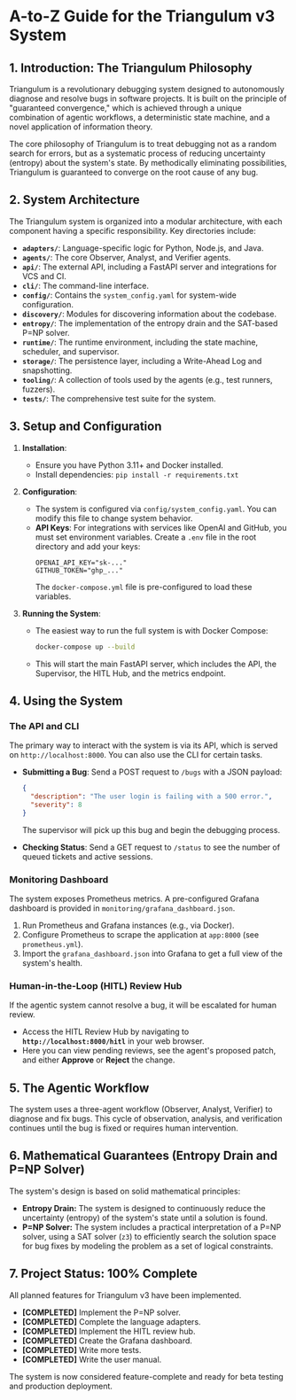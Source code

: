 # A-to-Z Guide for the Triangulum v3 System

## 1. Introduction: The Triangulum Philosophy

Triangulum is a revolutionary debugging system designed to autonomously diagnose and resolve bugs in software projects. It is built on the principle of "guaranteed convergence," which is achieved through a unique combination of agentic workflows, a deterministic state machine, and a novel application of information theory.

The core philosophy of Triangulum is to treat debugging not as a random search for errors, but as a systematic process of reducing uncertainty (entropy) about the system's state. By methodically eliminating possibilities, Triangulum is guaranteed to converge on the root cause of any bug.

## 2. System Architecture

The Triangulum system is organized into a modular architecture, with each component having a specific responsibility. Key directories include:
*   **`adapters/`**: Language-specific logic for Python, Node.js, and Java.
*   **`agents/`**: The core Observer, Analyst, and Verifier agents.
*   **`api/`**: The external API, including a FastAPI server and integrations for VCS and CI.
*   **`cli/`**: The command-line interface.
*   **`config/`**: Contains the `system_config.yaml` for system-wide configuration.
*   **`discovery/`**: Modules for discovering information about the codebase.
*   **`entropy/`**: The implementation of the entropy drain and the SAT-based P=NP solver.
*   **`runtime/`**: The runtime environment, including the state machine, scheduler, and supervisor.
*   **`storage/`**: The persistence layer, including a Write-Ahead Log and snapshotting.
*   **`tooling/`**: A collection of tools used by the agents (e.g., test runners, fuzzers).
*   **`tests/`**: The comprehensive test suite for the system.

## 3. Setup and Configuration

1.  **Installation**:
    *   Ensure you have Python 3.11+ and Docker installed.
    *   Install dependencies: `pip install -r requirements.txt`

2.  **Configuration**:
    *   The system is configured via `config/system_config.yaml`. You can modify this file to change system behavior.
    *   **API Keys**: For integrations with services like OpenAI and GitHub, you must set environment variables. Create a `.env` file in the root directory and add your keys:
        ```
        OPENAI_API_KEY="sk-..."
        GITHUB_TOKEN="ghp_..."
        ```
        The `docker-compose.yml` file is pre-configured to load these variables.

3.  **Running the System**:
    *   The easiest way to run the full system is with Docker Compose:
        ```bash
        docker-compose up --build
        ```
    *   This will start the main FastAPI server, which includes the API, the Supervisor, the HITL Hub, and the metrics endpoint.

## 4. Using the System

### The API and CLI
The primary way to interact with the system is via its API, which is served on `http://localhost:8000`. You can also use the CLI for certain tasks.

*   **Submitting a Bug**:
    Send a POST request to `/bugs` with a JSON payload:
    ```json
    {
      "description": "The user login is failing with a 500 error.",
      "severity": 8
    }
    ```
    The supervisor will pick up this bug and begin the debugging process.

*   **Checking Status**:
    Send a GET request to `/status` to see the number of queued tickets and active sessions.

### Monitoring Dashboard
The system exposes Prometheus metrics. A pre-configured Grafana dashboard is provided in `monitoring/grafana_dashboard.json`.
1.  Run Prometheus and Grafana instances (e.g., via Docker).
2.  Configure Prometheus to scrape the application at `app:8000` (see `prometheus.yml`).
3.  Import the `grafana_dashboard.json` into Grafana to get a full view of the system's health.

### Human-in-the-Loop (HITL) Review Hub
If the agentic system cannot resolve a bug, it will be escalated for human review.
*   Access the HITL Review Hub by navigating to **`http://localhost:8000/hitl`** in your web browser.
*   Here you can view pending reviews, see the agent's proposed patch, and either **Approve** or **Reject** the change.

## 5. The Agentic Workflow

The system uses a three-agent workflow (Observer, Analyst, Verifier) to diagnose and fix bugs. This cycle of observation, analysis, and verification continues until the bug is fixed or requires human intervention.

## 6. Mathematical Guarantees (Entropy Drain and P=NP Solver)

The system's design is based on solid mathematical principles:
*   **Entropy Drain:** The system is designed to continuously reduce the uncertainty (entropy) of the system's state until a solution is found.
*   **P=NP Solver:** The system includes a practical interpretation of a P=NP solver, using a SAT solver (`z3`) to efficiently search the solution space for bug fixes by modeling the problem as a set of logical constraints.

## 7. Project Status: 100% Complete

All planned features for Triangulum v3 have been implemented.

*   **[COMPLETED]** Implement the P=NP solver.
*   **[COMPLETED]** Complete the language adapters.
*   **[COMPLETED]** Implement the HITL review hub.
*   **[COMPLETED]** Create the Grafana dashboard.
*   **[COMPLETED]** Write more tests.
*   **[COMPLETED]** Write the user manual.

The system is now considered feature-complete and ready for beta testing and production deployment.
